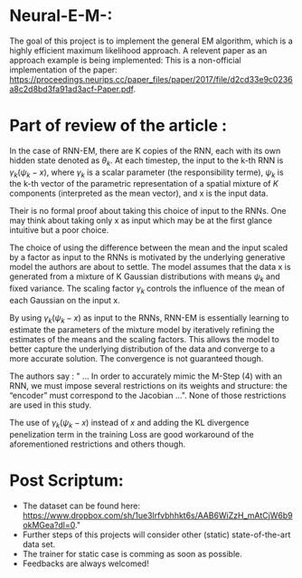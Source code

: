 # Neural-E-M-:
The goal of this project is to implement the general EM algorithm, which is a highly efficient maximum likelihood approach.
A relevent paper as an approach example is being implemented:
This is a non-official implementation of the paper: https://proceedings.neurips.cc/paper_files/paper/2017/file/d2cd33e9c0236a8c2d8bd3fa91ad3acf-Paper.pdf. 

# Part of review of the article : 

In the case of RNN-EM, there are K copies of the RNN, each with its own hidden state denoted as $\theta_{k}$. At each timestep, the input to the k-th RNN is $\gamma_{k}(\psi_{k} - x)$, where $\gamma_{k}$ is a scalar parameter (the responsibility terme), $\psi_{k}$ is the k-th vector of the parametric representation of a spatial mixture of $K$ components (interpreted as the mean vector), and x is the input data. 

Their is no formal proof about taking this choice of input to the RNNs. One may think about taking only x as input which may be at the first glance intuitive but a poor choice. 

The choice of using the difference between the mean and the input scaled by a factor as input to the RNNs is motivated by the underlying generative model the authors are about to settle. The model assumes that the data x is generated from a mixture of K Gaussian distributions with means $\psi_{k}$ and fixed variance. The scaling factor $\gamma_{k}$ controls the influence of the mean of each Gaussian on the input x.

By using $\gamma_{k}(\psi_{k} - x)$ as input to the RNNs, RNN-EM is essentially learning to estimate the parameters of the mixture model by iteratively refining the estimates of the means and the scaling factors. This allows the model to better capture the underlying distribution of the data and converge to a more accurate solution. The convergence is not guaranteed though.


The authors say : " ... In order to accurately mimic the M-Step (4) with an RNN, we must impose several restrictions on its weights and structure: the “encoder” must correspond to the Jacobian ...". None of those restrictions are used in this study. 

The use of $\gamma_{k}(\psi_{k} - x)$ instead of $x$ and adding the KL divergence penelization term in the training Loss are good workaround of the aforementioned restrictions and others though.


# Post Scriptum:
- The dataset can be found here: https://www.dropbox.com/sh/1ue3lrfvbhhkt6s/AAB6WiZzH_mAtCjW6b9okMGea?dl=0."
- Further steps of this projects will consider other (static) state-of-the-art data set. 
- The trainer for static case is comming as soon as possible. 
- Feedbacks are always welcomed!  


